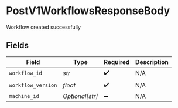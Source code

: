 # PostV1WorkflowsResponseBody

Workflow created successfully


## Fields

| Field              | Type               | Required           | Description        |
| ------------------ | ------------------ | ------------------ | ------------------ |
| `workflow_id`      | *str*              | :heavy_check_mark: | N/A                |
| `workflow_version` | *float*            | :heavy_check_mark: | N/A                |
| `machine_id`       | *Optional[str]*    | :heavy_minus_sign: | N/A                |